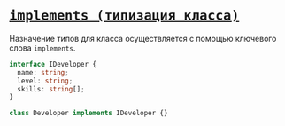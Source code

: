 # [`implements (типизация класса)`](../index.md/#ооп)

Назначение типов для класса осуществляется с помощью ключевого слова `implements`.

```ts
interface IDeveloper {
  name: string;
  level: string;
  skills: string[];
}

class Developer implements IDeveloper {}
```
